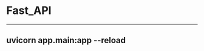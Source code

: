 # Fast_API

------------------------------
uvicorn app.main:app --reload  
------------------------------
